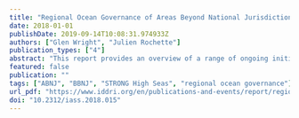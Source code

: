 ```yaml
---
title: "Regional Ocean Governance of Areas Beyond National Jurisdiction Lessons Learnt and Ways Forward"
date: 2018-01-01
publishDate: 2019-09-14T10:08:31.974933Z
authors: ["Glen Wright", "Julien Rochette"]
publication_types: ["4"]
abstract: "This report provides an overview of a range of ongoing initiatives to improve governance of ABNJ at the regional level, including: novel modalities, such as the “Collective Arrange- ment for the North-East Atlantic”, whereby the OSPAR Commission and the North East Atlantic Fisheries Commission (NEAFC) seek to strengthen cooperation between organisations with a management mandate in the region; coalition-based initiatives, such as the Sargasso Sea Commission and the Pelagos Sanctuary for Mediterranean Marine Mam- mals; and the international legal framework of the Antarctic Treaty System (ATS), under which parties have agreed to develop a representative system of MPAs and have designated the world's largest MPA in the Ross Sea. These experiences provide a number of useful lessons learnt that can facilitate further devel- opment of regional initiatives and inform the construction of an efficient and effective new international treaty. In particular, this report highlights the need for: effective mechanisms for cooperation and coordination between organisations with a management mandate in ABNJ; the role played by champions and leaders with the political will to drive the process and garner support for improved management; and the importance of developing a dynamic science-policy interface that can provide policy-relevant scientific information to decision makers and stakeholders."
featured: false
publication: ""
tags: ["ABNJ", "BBNJ", "STRONG High Seas", "regional ocean governance"]
url_pdf: "https://www.iddri.org/en/publications-and-events/report/regional-ocean-governance-areas-beyond-national-jurisdiction-lessons"
doi: "10.2312/iass.2018.015"
---
```


